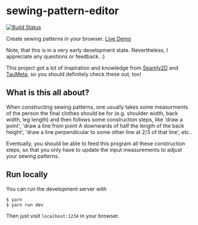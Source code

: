 # sewing-pattern-editor

[![Build Status](https://travis-ci.org/kirchner/sewing-pattern-editor.svg?branch=master)](https://travis-ci.org/kirchner/sewing-pattern-editor)

Create sewing patterns in your browser. [Live
Demo](https://sewing-pattern-editor.herokuapp.com)

Note, that this is in a very early development state.  Nevertheless,
I appreciate any questions or feedback. :)

This project got a lot of inspiration and knowledge from
[Seamly2D](https://github.com/FashionFreedom/Seamly2D) and
[TauMeta](https://github.com/slspencer/TauMeta), so you should definitely check
these out, too!


## What is this all about?

When constructing sewing patterns, one usually takes some measurments of the
person the final clothes should be for (e.g. shoulder width, back width, leg
length) and then follows some construction steps, like 'draw a point', 'draw
a line from point A downwards of half the length of the back height', 'draw
a line perpendicular to some other line at 2/3 of that line', etc..

Eventually, you should be able to feed this program all these construction
steps, so that you only have to update the input measurements to adjust your
sewing patterns.


## Run locally

You can run the development server with

```
$ yarn
$ yarn run dev
```

Then just visit `localhost:1234` in your browser.
